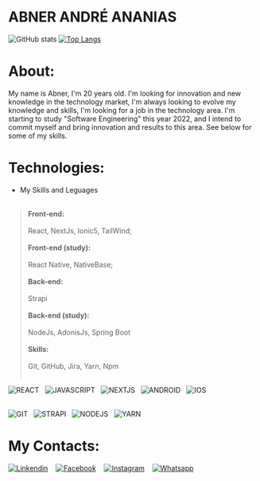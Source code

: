 # ABNER ANDRÉ ANANIAS


![GitHub stats](https://github-readme-stats.vercel.app/api?username=abnerndr&show_icons=true&theme=dark)
[![Top Langs](https://github-readme-stats.vercel.app/api/top-langs/?username=abnerndr&layout=compact&theme=dark)](https://github.com/abnerndr/github-readme-stats)





# About:
My name is Abner, I'm 20 years old. I'm looking for innovation and new knowledge in the technology market, I'm always looking to evolve my knowledge and skills, I'm looking for a job in the technology area. I'm starting to study "Software Engineering" this year 2022, and I intend to commit myself and bring innovation and results to this area. See below for some of my skills.

# Technologies:
* My Skills and Leguages<br><br>
> **Front-end:**<br><br>
> React, NextJs, Ionic5, TailWind;<br><br>
**Front-end (study):**<br><br>
> React Native, NativeBase;<br><br>
**Back-end:**<br><br>
> Strapi<br><br>
**Back-end (study):**<br><br>
> NodeJs, AdonisJs, Spring Boot<br><br>
**Skills:**<br><br>
> Git, GitHub, Jira, Yarn, Npm<br><br>

![REACT](https://img.icons8.com/color/60/react-native.png)&nbsp;&nbsp;
![JAVASCRIPT](https://img.icons8.com/color/60/javascript--v1.png)&nbsp;&nbsp;
![NEXTJS](https://cdn1.iconfinder.com/data/icons/akar-vol-1/24/nextjs-fill-60.png)&nbsp;&nbsp;
![ANDROID](https://cdn3.iconfinder.com/data/icons/logos-brands-3/24/logo_brand_brands_logos_android-60.png)&nbsp;&nbsp;
![IOS](https://cdn0.iconfinder.com/data/icons/flat-round-system/512/iOS-60.png)<br><br>

![GIT](https://cdn3.iconfinder.com/data/icons/social-media-2169/24/social_media_social_media_logo_git-60.png)&nbsp;&nbsp;
![STRAPI](https://i.im.ge/2022/07/25/FDGtmm.png)&nbsp;&nbsp;
![NODEJS](https://cdn4.iconfinder.com/data/icons/logos-and-brands/512/233_Node_Js_logo-60.png)&nbsp;&nbsp;
![YARN](https://cdn.icon-icons.com/icons2/2699/PNG/64/yarnpkg_logo_icon_170667.png)


# My Contacts:

[![Linkendin](https://cdn2.iconfinder.com/data/icons/social-media-2285/512/1_Linkedin_unofficial_colored_svg-48.png)](https://www.linkedin.com/in/abner-andr%C3%A9-ananias-423a641a2/)&nbsp;&nbsp;&nbsp;
[![Facebook](https://cdn2.iconfinder.com/data/icons/social-var-1/614/2_-_Facebook-48.png)](https://www.facebook.com/abnerandre.ananias.5)&nbsp;&nbsp;&nbsp;
[![Instagram](https://cdn2.iconfinder.com/data/icons/social-media-applications/64/social_media_applications_3-instagram-48.png)](https://www.instagram.com/abner.ananias/)&nbsp;&nbsp;&nbsp;
[![Whatsapp](https://cdn2.iconfinder.com/data/icons/social-media-2285/512/1_Whatsapp2_colored_svg-48.png)](https://api.whatsapp.com/send?phone=5516996135250&text=Ol%C3%A1%2C%20Gostaria%20de%20Entrar%20Em%20Contato)




